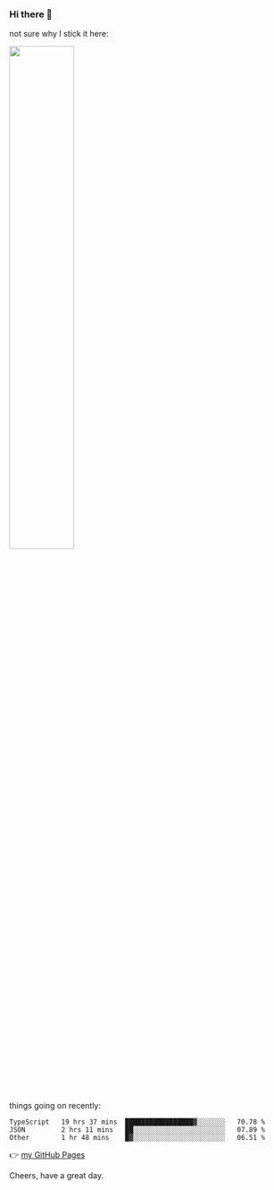 ### Hi there 👋

not sure why I stick it here:

[<img width="48%" src="https://github-readme-stats.vercel.app/api?username=ykzhukian&show_icons=true&theme=dracula">](https://github.com/anuraghazra/github-readme-stats)


things going on recently:

<!--START_SECTION:waka-->

```text
TypeScript   19 hrs 37 mins  █████████████████▓░░░░░░░   70.78 %
JSON         2 hrs 11 mins   ██░░░░░░░░░░░░░░░░░░░░░░░   07.89 %
Other        1 hr 48 mins    █▓░░░░░░░░░░░░░░░░░░░░░░░   06.51 %
```

<!--END_SECTION:waka-->

👉 [my GitHub Pages](https://ykzhukian.github.io)

Cheers, have a great day.

